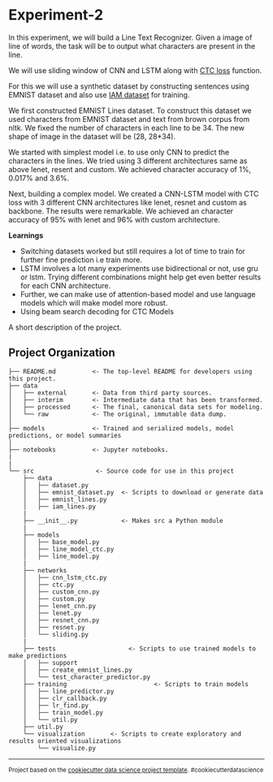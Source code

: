 Experiment-2
==============================

In this experiment, we will build a Line Text Recognizer. Given a image of line of words, the task will be to output what characters are present in the line.

We will use sliding window of CNN and LSTM along with [CTC loss](https://distill.pub/2017/ctc/) function.

For this we will use a synthetic dataset by constructing sentences using EMNIST dataset and also use [IAM dataset](http://www.fki.inf.unibe.ch/databases/iam-handwriting-database) for training. 

We first constructed EMNIST Lines dataset. To construct this dataset we used characters from EMNIST dataset and text from brown corpus from nltk. We fixed the number of characters in each line to be 34. The new shape of image in the dataset will be (28, 28*34). 

We started with simplest model i.e. to use only CNN to predict the characters in the lines. We tried using 3 different architectures same as above lenet, resent and custom. We achieved character accuracy of 1%, 0.017% and 3.6%. 

Next, building a complex model. We created a CNN-LSTM model with CTC loss with 3 different CNN architectures like lenet, resnet and custom as backbone. The results were remarkable. We achieved an character accuracy of 95% with lenet and 96% with custom architecture.


**Learnings**

- Switching datasets worked but still requires a lot of time to train for further fine prediction i.e train more.
- LSTM involves a lot many experiments use bidirectional or not, use gru or lstm. Trying different combinations might help get even better results for each CNN architecture.
- Further, we can make use of attention-based model and use language models which will make model more robust.
- Using beam search decoding for CTC Models


A short description of the project.

Project Organization
------------

    ├── README.md          <- The top-level README for developers using this project.
    ├── data
    │   ├── external       <- Data from third party sources.
    │   ├── interim        <- Intermediate data that has been transformed.
    │   ├── processed      <- The final, canonical data sets for modeling.
    │   └── raw            <- The original, immutable data dump.
    │
    ├── models             <- Trained and serialized models, model predictions, or model summaries
    │
    ├── notebooks          <- Jupyter notebooks.
    |
    |
    └── src                 <- Source code for use in this project
        ├── data
        │   ├── dataset.py
        │   ├── emnist_dataset.py  <- Scripts to download or generate data
        │   ├── emnist_lines.py
        │   ├── iam_lines.py
        |
        ├── __init__.py            <- Makes src a Python module
        |
        ├── models
        │   ├── base_model.py
        │   ├── line_model_ctc.py
        │   ├── line_model.py
        |
        ├── networks
        │   ├── cnn_lstm_ctc.py
        │   ├── ctc.py
        │   ├── custom_cnn.py
        │   ├── custom.py
        │   ├── lenet_cnn.py
        │   ├── lenet.py
        │   ├── resnet_cnn.py
        │   ├── resnet.py
        │   └── sliding.py
        |
        ├── tests                    <- Scripts to use trained models to make predictions
        │   ├── support
        │   ├── create_emnist_lines.py
        │   └── test_character_predictor.py  
        ├── training                        <- Scripts to train models
        │   ├── line_predictor.py
        │   ├── clr_callback.py
        │   ├── lr_find.py
        │   ├── train_model.py                 
        │   └── util.py
        ├── util.py
        └── visualization       <- Scripts to create exploratory and results oriented visualizations
            └── visualize.py

--------

<p><small>Project based on the <a target="_blank" href="https://drivendata.github.io/cookiecutter-data-science/">cookiecutter data science project template</a>. #cookiecutterdatascience</small></p>
